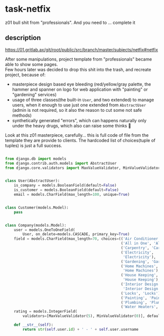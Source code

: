 # task-netfix

z01 bull shit from "professionals". And you need to ... complete it

## description

https://01.gritlab.ax/git/root/public/src/branch/master/subjects/netfix#netfix

After some manipulations, project template from "professionals" became able to show some pages.  
Few hours later was decided to drop this shit into the trash, and recreate project, because of:

- masterpiece design based eye bleeding (red/yellow/gray palette, the hammer and spanner on logo for web application with "painting" or "gardening" services)
- usage of three classes(the built-in `User`, and two extended) to manage users, when it enough to use just one extended from `AbstractUser` (admin is not required, so it also the reason to cut some not safe methods)
- synthetically generated "errors", which can happens naturally only under the heavy drugs, which also can raise some thinks 🤔

Look at this z01 masterpiece, carefully... this is full code of file from the template they are provide to clients. The hardcoded list of choices(tuple of tuples) is just a full success.

```python

from django.db import models
from django.contrib.auth.models import AbstractUser
from django.core.validators import MaxValueValidator, MinValueValidator


class User(AbstractUser):
    is_company = models.BooleanField(default=False)
    is_customer = models.BooleanField(default=False)
    email = models.CharField(max_length=100, unique=True)


class Customer(models.Model):
    pass


class Company(models.Model):
    user = models.OneToOneField(
        User, on_delete=models.CASCADE, primary_key=True)
    field = models.CharField(max_length=70, choices=(('Air Conditioner', 'Air Conditioner'),
                                                     ('All in One', 'All in One'),
                                                     ('Carpentry', 'Carpentry'),
                                                     ('Electricity',
                                                      'Electricity'),
                                                     ('Gardening', 'Gardening'),
                                                     ('Home Machines',
                                                      'Home Machines'),
                                                     ('House Keeping',
                                                      'House Keeping'),
                                                     ('Interior Design',
                                                      'Interior Design'),
                                                     ('Locks', 'Locks'),
                                                     ('Painting', 'Painting'),
                                                     ('Plumbing', 'Plumbing'),
                                                     ('Water Heaters', 'Water Heaters')), blank=False, null=False)
    rating = models.IntegerField(
        validators=[MaxValueValidator(5), MinValueValidator(0)], default=0)

    def __str__(self):
        return str(self.user.id) + ' - ' + self.user.username

```
